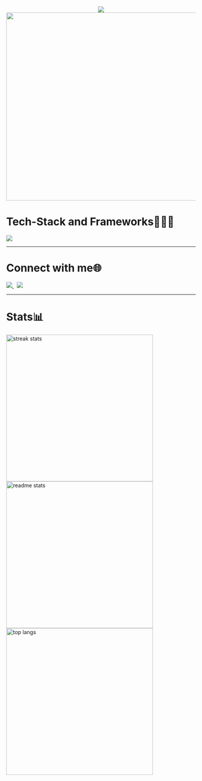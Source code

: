 <h1 align="center">
    <img src="https://readme-typing-svg.herokuapp.com/?font=Ubuntu+Mono&weight=450&duration=3000&pause=1000&vCenter=true&random=true&width=300&height=50&lines=Heya,+I'm+Khushi:);A+passionate+programmer;" /><br>
    <img src="https://cdn.dribbble.com/users/1364029/screenshots/16093268/media/68e82a7fb4904614a9066d6b540c14b2.gif" width="700" height="500">
</h1>
<div align="left">
  <h1>Tech-Stack and Frameworks👩🏼‍💻 </h1>
  <img src="https://skillicons.dev/icons?i=cpp,c,javascript,typescript,mongodb,express,react,nodejs,firebase,bootstrap,html,css,github,docker" />
</div>
 <hr>
<div align="left">
  <h1>Connect with me🌐</h1>
  <a href="mailto:khushisaritaagrawal@gmail.com">
    <img src="https://img.shields.io/badge/Gmail-333333?style=for-the-badge&logo=gmail&logoColor=red" />
  </a>&nbsp;  
  <a href="https://linkedin.com/in/khushi-agrawal-07bab22a0" target="_blank">
    <img src="https://img.shields.io/badge/LinkedIn-0077B5?style=for-the-badge&logo=linkedin&logoColor=white" target="_blank" />
  </a>
</div>
<hr>  

<h1 align="left"> Stats📊 </h1>
<div align="left">
  <img width="390" src="https://github-readme-streak-stats-salesp07.vercel.app/?user=khushiiagrawal&count_private=true&theme=react&border_radius=10" alt="streak stats"/><br>  
  <img width="390" src="https://github-readme-stats-salesp07.vercel.app/api?username=khushiiagrawal&count_private=true&show_icons=true&theme=react&rank_icon=github&border_radius=10" alt="readme stats" /><br>
  <img width="390" align="center" src="https://github-readme-stats-salesp07.vercel.app/api/top-langs/?username=khushiiagrawal&hide=HTML&langs_count=8&layout=compact&theme=react&border_radius=10&size_weight=0.5&count_weight=0.5&exclude_repo=github-readme-stats" alt="top langs" />
</div>
